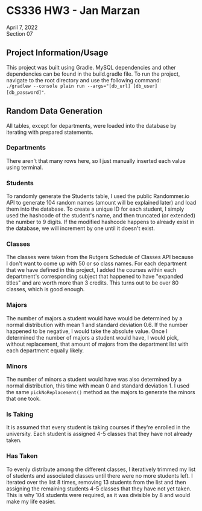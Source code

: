 # CS336 HW3 - Jan Marzan
April 7, 2022\
Section 07

## Project Information/Usage
This project was built using Gradle. MySQL dependencies and other dependencies can be found in the build.gradle file. To run the project, 
navigate to the root directory and use the following command: \
`./gradlew --console plain run --args="[db_url] [db_user] [db_password]"`.

## Random Data Generation
All tables, except for departments, were loaded into the database by iterating with prepared statements.

### Departments
There aren't that many rows here, so I just manually inserted each value using terminal.

### Students
To randomly generate the Students table, I used the public Randommer.io API to generate 104 random names (amount will be explained later) and load them into the database.
To create a unique ID for each student, I simply used the hashcode of the student's name, and then truncated (or extended) the number to 9 digits.
If the modified hashcode happens to already exist in the database, we will increment by one until it doesn't exist. 

### Classes
The classes were taken from the Rutgers Schedule of Classes API because I don't want to come up with 50 or so class names. 
For each department that we have defined in this project, I added the courses within each department's corresponding subject that happened to have "expanded titles" and are worth more than 3 credits.
This turns out to be over 80 classes, which is good enough.

### Majors
The number of majors a student would have would be determined by a normal distribution with mean 1 and standard deviation 0.6. 
If the number happened to be negative, I would take the absolute value.
Once I determined the number of majors a student would have, I would pick, without replacement, that amount of majors from the department list with each department  equally likely. 

### Minors
The number of minors a student would have was also determined by a normal distribution, this time with mean 0 and standard deviation 1.
I used the same `pickNoReplacement()` method as the majors to generate the minors that one took.

### Is Taking
It is assumed that every student is taking courses if they're enrolled in the university. Each student is assigned 4-5 classes that they have not already taken.

### Has Taken
To evenly distribute among the different classes, I iteratively trimmed my list of students and associated classes until there were no more students left. I iterated over the list 8 times, removing 13 students from the list and then assigning the remaining students 4-5 classes that they have not yet taken. This is why 104 students were required, as it was divisible by 8 and would make my life easier.
